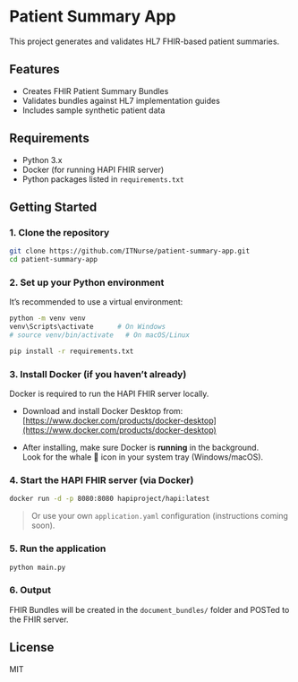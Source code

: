# Patient Summary App

This project generates and validates HL7 FHIR-based patient summaries.

## Features
- Creates FHIR Patient Summary Bundles
- Validates bundles against HL7 implementation guides
- Includes sample synthetic patient data

## Requirements
- Python 3.x
- Docker (for running HAPI FHIR server)
- Python packages listed in `requirements.txt`

## Getting Started

### 1. Clone the repository

```bash
git clone https://github.com/ITNurse/patient-summary-app.git
cd patient-summary-app
```

### 2. Set up your Python environment

It’s recommended to use a virtual environment:

```bash
python -m venv venv
venv\Scripts\activate      # On Windows
# source venv/bin/activate   # On macOS/Linux

pip install -r requirements.txt
```

### 3. Install Docker (if you haven’t already)

Docker is required to run the HAPI FHIR server locally.

- Download and install Docker Desktop from:  
  [https://www.docker.com/products/docker-desktop](https://www.docker.com/products/docker-desktop)

- After installing, make sure Docker is **running** in the background.  
  Look for the whale 🐳 icon in your system tray (Windows/macOS).

### 4. Start the HAPI FHIR server (via Docker)

```bash
docker run -d -p 8080:8080 hapiproject/hapi:latest
```

> Or use your own `application.yaml` configuration (instructions coming soon).

### 5. Run the application

```bash
python main.py
```

### 6. Output

FHIR Bundles will be created in the `document_bundles/` folder and POSTed to the FHIR server.

## License
MIT

